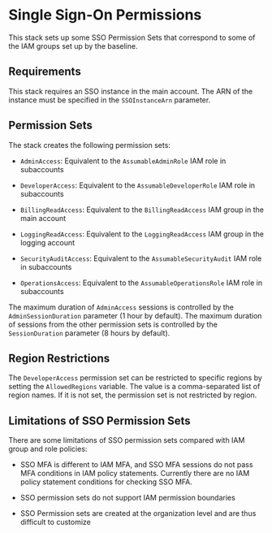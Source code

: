 # Single Sign-On Permissions

This stack sets up some SSO Permission Sets that correspond to some of the IAM groups set up by the baseline.

## Requirements

This stack requires an SSO instance in the main account. The ARN of the instance must be specified in the `SSOInstanceArn` parameter.

## Permission Sets

The stack creates the following permission sets:

- `AdminAccess`: Equivalent to the `AssumableAdminRole` IAM role in subaccounts

- `DeveloperAccess`: Equivalent to the `AssumableDeveloperRole` IAM role in subaccounts

- `BillingReadAccess`: Equivalent to the `BillingReadAccess` IAM group in the main account

- `LoggingReadAccess`: Equivalent to the `LoggingReadAccess` IAM group in the logging account

- `SecurityAuditAccess`: Equivalent to the `AssumableSecurityAudit` IAM role in subaccounts

- `OperationsAccess`: Equivalent to the `AssumableOperationsRole` IAM role in subaccounts

The maximum duration of `AdminAccess` sessions is controlled by the `AdminSessionDuration` parameter (1 hour by default). The maximum duration of sessions from the other permission sets is controlled by the `SessionDuration` parameter (8 hours by default).
## Region Restrictions

The `DeveloperAccess` permission set can be restricted to specific regions by setting the `AllowedRegions` variable. The value is a comma-separated list of region names. If it is not set, the permission set is not restricted by region.

## Limitations of SSO Permission Sets

There are some limitations of SSO permission sets compared with IAM group and role policies:

- SSO MFA is different to IAM MFA, and SSO MFA sessions do not pass MFA conditions in IAM policy statements. Currently there are no IAM policy statement conditions for checking SSO MFA.

- SSO permission sets do not support IAM permission boundaries

- SSO Permission sets are created at the organization level and are thus difficult to customize 
